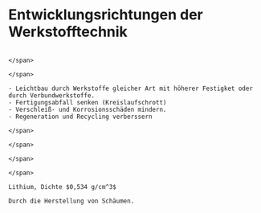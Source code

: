 # Entwicklungsrichtungen der Werkstofftechnik

```{dropdown} <span style="color:red"> Welche Auswirkung haben Stähle mit höherer Streckgrenze in der Fertigung und bei der Nutzung?</span>
```

```{dropdown} <span style="color:red"> Konstruktionsgedanke bei Tailored Blanks?
</span>
```

```{dropdown} <span style="color:red"> Welche Vorteile gibt es bei Tailored Blanks für Bleckverarbeiter und die Bauteile
</span>
```

```{dropdown} Durch welche Maßnahmen lässt sich Werkstoff einsparen. Vier Beispiele.
- Leichtbau durch Werkstoffe gleicher Art mit höherer Festigket oder durch Verbundwerkstoffe.
- Fertigungsabfall senken (Kreislaufschrott)
- Verschleiß- und Korrosionsschäden mindern.
- Regeneration und Recycling verberssern
```

```{dropdown} <span style="color:red"> Warum werden in Wärmekraftmaschinen immer höhere Arbeitstemperaturen angestrebt? Welche Konsequenzen hat das?
</span>
```

```{dropdown} <span style="color:red"> Welche Werkstoffgruppe lässt sich die Forderung hohe Festigkeit und Steifigkeit mit gleichzeitig niedriger Dichte erfüllen?
</span>
```

```{dropdown} <span style="color:red"> Was sind werkstofftechnischen Entwicklungsrichtungen, im Leichtbau zu Verwirklichen?
</span>
```

```{dropdown} <span style="color:red"> Was bedeutet der Begriff ***Nanotechnologie***?
</span>
```

```{dropdown} Welches Metall hat die niedrigste Dichte und ist deswegen für die Entwicklung neuer metallischer Werkstoffe besonders interessant?
Lithium, Dichte $0,534 g/cm^3$
```

```{dropdown} Wie kann man Werkstoffe besonders niedriger Dichte erreichen?
Durch die Herstellung von Schäumen.
```